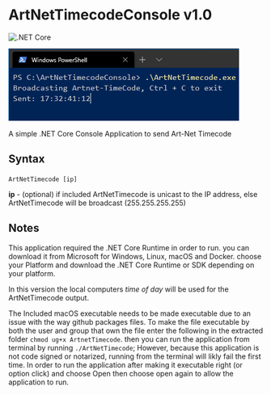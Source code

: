 # ArtNetTimecodeConsole v1.0
![.NET Core](https://github.com/hossimo/ArtNetTimecodeConsole/workflows/.NET%20Core/badge.svg)

![Example Image](Images/Terminal-Image.png)

 A simple .NET Core Console Application to send Art-Net Timecode

 ## Syntax
 `ArtNetTimecode [ip]`

 **ip** - (optional) if included ArtNetTimecode is unicast to the IP address, else ArtNetTimecode will be broadcast (255.255.255.255)

 ## Notes
 
 This application required the .NET Core Runtime in order to run. you can download it from Microsoft for Windows, Linux, macOS and Docker. choose your Platform and download the .NET Core Runtime or SDK depending on your platform.

 In this version the local computers *time of day* will be used for the ArtNetTimecode output.

 The Included macOS executable needs to be made executable due to an issue with the way github packages files. To make the file executable by both the user and group that own the file enter the following in the extracted folder `chmod ug+x ArtnetTimecode`. then you can run the application from terminal by running `./ArtNetTimecode`; However, because this application is not code signed or notarized, running from the terminal will likly fail the first time. In order to run the application after making it executable right (or option click) and choose Open then choose open again to allow the application to run.
